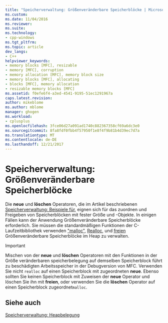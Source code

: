 ```yaml
---
title: "Speicherverwaltung: Größenveränderbare Speicherblöcke | Microsoft Docs"
ms.custom: 
ms.date: 11/04/2016
ms.reviewer: 
ms.suite: 
ms.technology:
- cpp-windows
ms.tgt_pltfrm: 
ms.topic: article
dev_langs:
- C++
helpviewer_keywords:
- memory blocks [MFC], resizable
- memory [MFC], corruption
- memory allocation [MFC], memory block size
- memory blocks [MFC], allocating
- blocks [MFC], memory allocation
- resizable memory blocks [MFC]
ms.assetid: f0efe6f4-a3ed-4541-9195-51ec1291967a
caps.latest.revision: 
author: mikeblome
ms.author: mblome
manager: ghogen
ms.workload:
- cplusplus
ms.openlocfilehash: 3fce06d27a091ad1740c882367358cf69a6dc3e0
ms.sourcegitcommit: 8fa8fdf0fbb4f57950f1e8f4f9b81b4d39ec7d7a
ms.translationtype: MT
ms.contentlocale: de-DE
ms.lasthandoff: 12/21/2017
---
```

# <a name="memory-management-resizable-memory-blocks"></a>Speicherverwaltung: Größenveränderbare Speicherblöcke
Die **neue** und **löschen** Operatoren, die im Artikel beschriebenen [Speicherverwaltung: Beispiele für](../mfc/memory-management-examples.md), eignen sich für das zuordnen und Freigeben von Speicherblöcken mit fester Größe und -Objekte. In einigen Fällen kann der Anwendung Größenveränderbare Speicherblöcke erforderlich. Sie müssen die standardmäßigen Funktionen der C-Laufzeitbibliothek verwenden ["malloc"](../c-runtime-library/reference/malloc.md), [Realloc](../c-runtime-library/reference/realloc.md), und [freien](../c-runtime-library/reference/free.md) Größenveränderbare Speicherblöcke im Heap zu verwalten.  
  
> [!IMPORTANT]
>  Mischen von der **neue** und **löschen** Operatoren mit den Funktionen in der Größe veränderbaren speicherbelegung auf demselben Speicherblock führt zu beschädigten Arbeitsspeicher in der Debugversion von MFC. Verwenden Sie nicht `realloc` auf einen Speicherblock mit zugeordneten **neue**. Ebenso sollten Sie keinen Speicherblock mit Zuweisen der **neue** Operator und löschen Sie ihn mit **freien**, oder verwenden Sie die **löschen** Operator auf einen Speicherblock zugeordnet`malloc`.  
  
## <a name="see-also"></a>Siehe auch  
 [Speicherverwaltung: Heapbelegung](../mfc/memory-management-heap-allocation.md)

